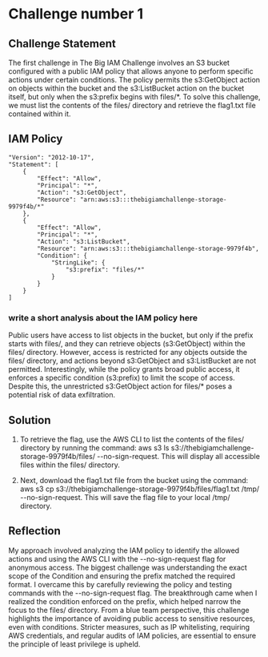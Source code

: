 # Challenge number 1

## Challenge Statement
The first challenge in The Big IAM Challenge involves an S3 bucket configured with a public IAM policy that allows anyone to perform specific actions under certain conditions. The policy permits the s3:GetObject action on objects within the bucket and the s3:ListBucket action on the bucket itself, but only when the s3:prefix begins with files/*. To solve this challenge, we must list the contents of the files/ directory and retrieve the flag1.txt file contained within it.

## IAM Policy

    "Version": "2012-10-17",
    "Statement": [
        {
            "Effect": "Allow",
            "Principal": "*",
            "Action": "s3:GetObject",
            "Resource": "arn:aws:s3:::thebigiamchallenge-storage-9979f4b/*"
        },
        {
            "Effect": "Allow",
            "Principal": "*",
            "Action": "s3:ListBucket",
            "Resource": "arn:aws:s3:::thebigiamchallenge-storage-9979f4b",
            "Condition": {
                "StringLike": {
                    "s3:prefix": "files/*"
                }
            }
        }
    ]

### write a short analysis about the IAM policy here

Public users have access to list objects in the bucket, but only if the prefix starts with files/, and they can retrieve objects (s3:GetObject) within the files/ directory. However, access is restricted for any objects outside the files/ directory, and actions beyond s3:GetObject and s3:ListBucket are not permitted. Interestingly, while the policy grants broad public access, it enforces a specific condition (s3:prefix) to limit the scope of access. Despite this, the unrestricted s3:GetObject action for files/* poses a potential risk of data exfiltration.

## Solution

1. To retrieve the flag, use the AWS CLI to list the contents of the files/ directory by running the command: 
aws s3 ls s3://thebigiamchallenge-storage-9979f4b/files/ --no-sign-request. 
This will display all accessible files within the files/ directory. 

2. Next, download the flag1.txt file from the bucket using the command: aws s3 cp s3://thebigiamchallenge-storage-9979f4b/files/flag1.txt /tmp/ --no-sign-request. This will save the flag file to your local /tmp/ directory.

## Reflection
My approach involved analyzing the IAM policy to identify the allowed actions and using the AWS CLI with the --no-sign-request flag for anonymous access. 
The biggest challenge was understanding the exact scope of the Condition and ensuring the prefix matched the required format. 
I overcame this by carefully reviewing the policy and testing commands with the --no-sign-request flag. 
The breakthrough came when I realized the condition enforced on the prefix, which helped narrow the focus to the files/ directory. 
From a blue team perspective, this challenge highlights the importance of avoiding public access to sensitive resources, even with conditions. Stricter measures, such as IP whitelisting, requiring AWS credentials, and regular audits of IAM policies, are essential to ensure the principle of least privilege is upheld.
